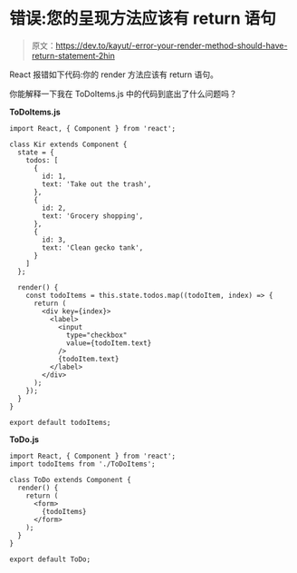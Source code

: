 # 错误:您的呈现方法应该有 return 语句

> 原文：<https://dev.to/kayut/-error-your-render-method-should-have-return-statement-2hin>

React 报错如下代码:你的 render 方法应该有 return 语句。

你能解释一下我在 ToDoItems.js 中的代码到底出了什么问题吗？

**ToDoItems.js**

```
import React, { Component } from 'react';

class Kir extends Component {
  state = {
    todos: [
      {
        id: 1,
        text: 'Take out the trash',
      },
      {
        id: 2,
        text: 'Grocery shopping',
      },
      {
        id: 3,
        text: 'Clean gecko tank',
      }
    ]
  };

  render() {
    const todoItems = this.state.todos.map((todoItem, index) => {
      return (
        <div key={index}>
          <label>
            <input
              type="checkbox"
              value={todoItem.text}
            />
            {todoItem.text}
          </label>
        </div>
      );
    });
  }
}

export default todoItems; 
```

**ToDo.js**

```
import React, { Component } from 'react';
import todoItems from './ToDoItems';

class ToDo extends Component {
  render() {
    return (
      <form>
        {todoItems}
      </form>
    );
  }
}

export default ToDo; 
```